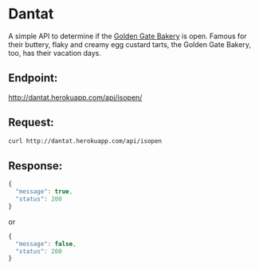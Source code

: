 Dantat
===========

A simple API to determine if the [Golden Gate Bakery](http://goldengatebakery.com/) is open. Famous for their buttery, flaky and creamy egg custard tarts, the Golden Gate Bakery, too, has their vacation days.

## Endpoint:

http://dantat.herokuapp.com/api/isopen/

## Request:
```bash
curl http://dantat.herokuapp.com/api/isopen
```

## Response:
```javascript
{
  "message": true,
  "status": 200
}
```

or

```javascript
{
  "message": false,
  "status": 200
}
```